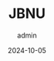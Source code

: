---
title: "JBNU"
date: 2024-10-05
type: page
headless: false
weight: 10
author: admin
image: 
  filename: image9.jpg
---